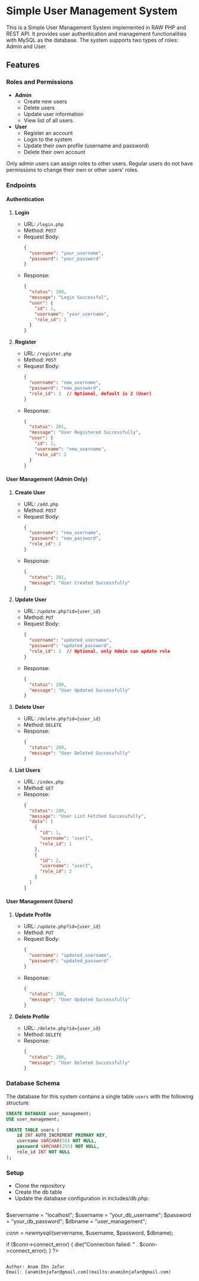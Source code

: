 # Simple User Management System

This is a Simple User Management System implemented in RAW PHP and REST API. It provides user authentication and management functionalities with MySQL as the database. The system supports two types of roles: Admin and User.

## Features

### Roles and Permissions

- **Admin**
  - Create new users
  - Delete users
  - Update user information
  - View list of all users
- **User**
  - Register an account
  - Login to the system
  - Update their own profile (username and password)
  - Delete their own account

Only admin users can assign roles to other users. Regular users do not have permissions to change their own or other users' roles.

### Endpoints

#### Authentication

1. **Login**
   - URL: `/login.php`
   - Method: `POST`
   - Request Body:
     ```json
     {
       "username": "your_username",
       "password": "your_password"
     }
     ```
   - Response:
     ```json
     {
       "status": 200,
       "message": "Login Successful",
       "user": {
         "id": 1,
         "username": "your_username",
         "role_id": 1
       }
     }
     ```

2. **Register**
   - URL: `/register.php`
   - Method: `POST`
   - Request Body:
     ```json
     {
       "username": "new_username",
       "password": "new_password",
       "role_id": 2  // Optional, default is 2 (User)
     }
     ```
   - Response:
     ```json
     {
       "status": 201,
       "message": "User Registered Successfully",
       "user": {
         "id": 2,
         "username": "new_username",
         "role_id": 2
       }
     }
     ```

#### User Management (Admin Only)

1. **Create User**
   - URL: `/add.php`
   - Method: `POST`
   - Request Body:
     ```json
     {
       "username": "new_username",
       "password": "new_password",
       "role_id": 2
     }
     ```
   - Response:
     ```json
     {
       "status": 201,
       "message": "User Created Successfully"
     }
     ```

2. **Update User**
   - URL: `/update.php?id={user_id}`
   - Method: `PUT`
   - Request Body:
     ```json
     {
       "username": "updated_username",
       "password": "updated_password",
       "role_id": 1  // Optional, only Admin can update role
     }
     ```
   - Response:
     ```json
     {
       "status": 200,
       "message": "User Updated Successfully"
     }
     ```

3. **Delete User**
   - URL: `/delete.php?id={user_id}`
   - Method: `DELETE`
   - Response:
     ```json
     {
       "status": 200,
       "message": "User Deleted Successfully"
     }
     ```

4. **List Users**
   - URL: `/index.php`
   - Method: `GET`
   - Response:
     ```json
     {
       "status": 200,
       "message": "User List Fetched Successfully",
       "data": [
         {
           "id": 1,
           "username": "user1",
           "role_id": 1
         },
         {
           "id": 2,
           "username": "user2",
           "role_id": 2
         }
       ]
     }
     ```

#### User Management (Users)

1. **Update Profile**
   - URL: `/update.php?id={user_id}`
   - Method: `PUT`
   - Request Body:
     ```json
     {
       "username": "updated_username",
       "password": "updated_password"
     }
     ```
   - Response:
     ```json
     {
       "status": 200,
       "message": "User Updated Successfully"
     }
     ```

2. **Delete Profile**
   - URL: `/delete.php?id={user_id}`
   - Method: `DELETE`
   - Response:
     ```json
     {
       "status": 200,
       "message": "User Deleted Successfully"
     }
     ```

### Database Schema

The database for this system contains a single table `users` with the following structure:

```sql
CREATE DATABASE user_management;
USE user_management;

CREATE TABLE users (
    id INT AUTO_INCREMENT PRIMARY KEY,
    username VARCHAR(50) NOT NULL,
    password VARCHAR(255) NOT NULL,
    role_id INT NOT NULL
);
```

### Setup

- Clone the repository
- Create the db table
- Update the database configuration in includes/db.php:                                         
  ```<?php
$servername = "localhost";
$username = "your_db_username";
$password = "your_db_password";
$dbname = "user_management";

$conn = new mysqli($servername, $username, $password, $dbname);

if ($conn->connect_error) {
    die("Connection failed: " . $conn->connect_error);
}
?>
```

Author: Anam Ibn Jafar  
Email: [anamibnjafar@gmail.com](mailto:anamibnjafar@gmail.com)

